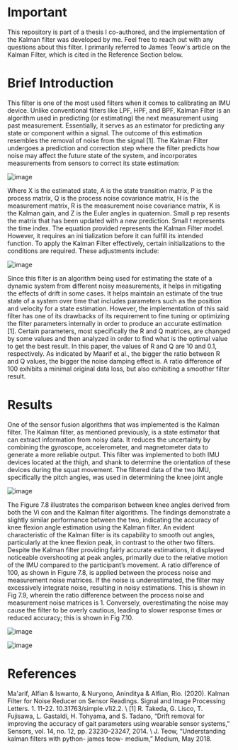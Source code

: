 # Important

This repository is part of a thesis I co-authored, and the implementation of the Kalman filter was developed by me. Feel free to reach out with any questions about this filter.
I primarily referred to James Teow's article on the Kalman Filter, which is cited in the Reference Section below.

# Brief Introduction

This filter is one of the most used filters when it comes to calibrating an IMU device. Unlike conventional filters like LPF, HPF, and BPF, Kalman Filter is an algorithm used in predicting (or estimating) the next measurement using past measurement. Essentially, it serves as an estimator for predicting any state or component within a signal. The outcome of this estimation resembles the removal of noise from the signal [1]. The Kalman Filter undergoes a prediction and correction step where the filter predicts how noise may affect the future state of the system, and incorporates measurements from sensors to correct its state estimation:

![image](https://github.com/user-attachments/assets/aec31b6b-d904-49c8-b590-d52cd9c75a38)

Where X is the estimated state, A is the state transition matrix, P is the process matrix, Q is the process noise covariance matrix, H is the measurement matrix, R is the measurement noise covariance matrix, K is the Kalman gain, and Z is the Euler angles in quaternion. Small p rep resents the matrix that has been updated with a new prediction. Small t represents the time index. The equation provided represents the Kalman Filter model. However, it requires an ini tialization before it can fulfill its intended function. To apply the Kalman Filter effectively, certain initializations to the conditions are required. These adjustments include:

![image](https://github.com/user-attachments/assets/d175f9a2-b8d7-4f84-8a14-5df8c5c5ae3c)

Since this filter is an algorithm being used for estimating the state of a dynamic system from different noisy measurements, it helps in mitigating the effects of drift in some cases. It helps maintain an estimate of the true state of a system over time that includes parameters such as the position and velocity for a state estimation. However, the implementation of this said filter has one of its drawbacks of its requirement to fine tuning or optimizing the filter parameters internally in order to produce an accurate estimation [1]. Certain parameters, most specifically the R and Q matrices, are changed by some values and then analyzed in order to find what is the optimal value to get the best result. In this paper, the values of R and Q are 10 and 0.1, respectively. As indicated by Maarif et al., the bigger the ratio between R and Q values, the bigger the noise damping effect is. A ratio difference of 100 exhibits a minimal original data loss, but also exhibiting a smoother filter result.

# Results

One of the sensor fusion algorithms that was implemented is the Kalman filter. The Kalman filter, as mentioned previously, is a state estimator that can extract information from noisy data. It reduces the uncertainty by combining the gyroscope, accelerometer, and magnetometer data to generate a more reliable output. This filter was implemented to both IMU devices located at the thigh, and shank to determine the orientation of these devices during the squat movement. The filtered data of the two IMU, specifically the pitch angles, was used in determining the knee joint angle

![image](https://github.com/user-attachments/assets/9a1332c1-7fe1-4a1a-a090-5be3dc74e1b7)

The Figure 7.8 illustrates the comparison between knee angles derived from both the Vi con and the Kalman filter algorithms. The findings demonstrate a slightly similar performance between the two, indicating the accuracy of knee flexion angle estimation using the Kalman filter. An evident characteristic of the Kalman filter is its capability to smooth out angles, particularly at the knee flexion peak, in contrast to the other two filters. Despite the Kalman filter providing fairly accurate estimations, it displayed noticeable overshooting at peak angles, primarily due to the relative motion of the IMU compared to the participant’s movement. A ratio difference of 100, as shown in Figure 7.8, is applied between the process noise and measurement noise matrices. If the noise is underestimated, the filter may excessively integrate noise, resulting in noisy estimations. This is shown in Fig 7.9, wherein the ratio difference between the process noise and measurement noise matrices is 1. Conversely, overestimating the noise may cause the filter to be overly cautious, leading to slower response times or reduced accuracy; this is shown in Fig 7.10.

![image](https://github.com/user-attachments/assets/4ec084b4-882c-4caf-8d74-869b60d09e9e)

![image](https://github.com/user-attachments/assets/c03f5c78-3f08-45c1-ba81-6b536954c326)

# References

Ma'arif, Alfian & Iswanto, & Nuryono, Aninditya & Alfian, Rio. (2020). Kalman Filter for Noise Reducer on Sensor Readings. Signal and Image Processing Letters. 1. 11-22. 10.31763/simple.v1i2.2. \\ [1] R. Takeda, G. Lisco, T. Fujisawa, L. Gastaldi, H. Tohyama, and S. Tadano, “Drift removal for improving the accuracy of gait parameters using wearable sensor systems,” Sensors, vol. 14, no. 12, pp. 23230–23247, 2014. \\ J. Teow, “Understanding kalman filters with python- james teow- medium,” Medium, May 2018.

